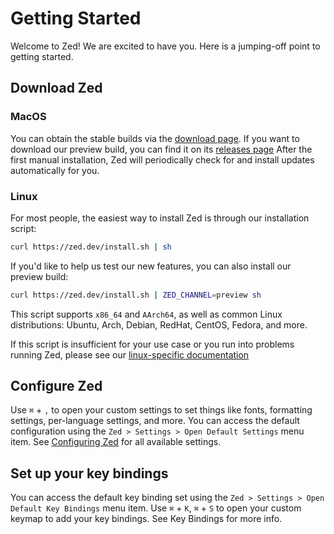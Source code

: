 # Getting Started

Welcome to Zed! We are excited to have you. Here is a jumping-off point to getting started.

## Download Zed

### MacOS

You can obtain the stable builds via the [download page](https://zed.dev/download). If you want to download our preview build, you can find it on its [releases page](https://zed.dev/releases/preview) After the first manual installation, Zed will periodically check for and install updates automatically for you.

### Linux

For most people, the easiest way to install Zed is through our installation script:

```sh
curl https://zed.dev/install.sh | sh
```

If you'd like to help us test our new features, you can also install our preview build:

```sh
curl https://zed.dev/install.sh | ZED_CHANNEL=preview sh
```

This script supports `x86_64` and `AArch64`, as well as common Linux distributions: Ubuntu, Arch, Debian, RedHat, CentOS, Fedora, and more.

If this script is insufficient for your use case or you run into problems running Zed, please see our [linux-specific documentation](./linux.md)

## Configure Zed

Use `⌘` + `,` to open your custom settings to set things like fonts, formatting settings, per-language settings, and more. You can access the default configuration using the `Zed > Settings > Open Default Settings` menu item. See [Configuring Zed](./configuring-zed.md) for all available settings.

## Set up your key bindings

You can access the default key binding set using the `Zed > Settings > Open Default Key Bindings` menu item. Use `⌘` + `K`, `⌘` + `S` to open your custom keymap to add your key bindings. See Key Bindings for more info.
